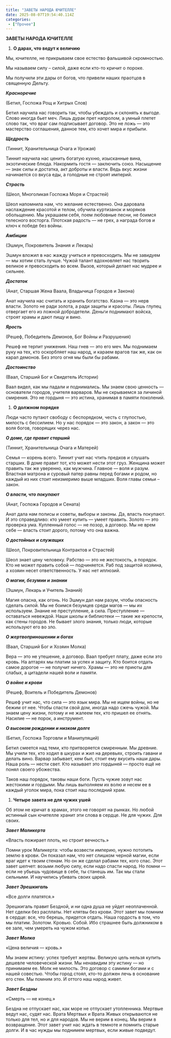 ```yaml
---
title: "ЗАВЕТЫ НАРОДА ЮЧИТЕЛЛЕ"
date: 2025-08-07T19:54:40.114Z
categories:
 - ["Прочее"]
---
```


**ЗАВЕТЫ НАРОДА ЮЧИТЕЛЛЕ**

1.  **О дарах, что ведут к величию**

Мы, ючителле, не прикрываем свое естество фальшивой скромностью.

Мы называем силу – силой, даже если кто-то кричит о пороке.

Мы получили эти дары от богов, что привели наших праотцов в священную
Дельту.

***Красноречие***

(Бетил, Госпожа Рощ и Хитрых Слов)

Бетил научила нас говорить так, чтобы убеждать и склонять к выгоде.
Слово иногда бьет меч. Лишь дурак прет напролом, а умный плетет слово
так, что враг сам подписывает договор. Это не ложь — это мастерство
соглашения, данное тем, кто хочет мира и прибыли.

***Щедрость***

(Тиннит, Хранительница Очага и Урожая)

Тиннит научила нас ценить богатую кухню, изысканные вина, экзотические
блюда. Накормить гостя — заключить союз. Насыщение — знак силы и
достатка, акт доброты и власти. Ведь вкус жизни начинается со вкуса еды,
а голодные не строят империй.

***Страсть***

(Шеол, Многоликая Госпожа Моря и Страстей)

Шеол напомнила нам, что желание естественно. Она даровала наслаждение
красотой и телом, обучила куртизанок и моряков обольщению. Мы украшаем
себя, поем любовные песни, не боимся телесного восторга. Плотская
радость — не грех, а награда богов и ключ к победе без войны.

***Амбиции***

(Эшмун, Покровитель Знания и Лекарь)

Эшмун вложил в нас жажду учиться и превосходить. Мы не завидуем — мы
хотим стать лучше. Чужой талант вдохновляет нас творить великое и
превосходить во всем. Вызов, который делает нас мудрее и сильнее.

***Достаток***

(Анат, Старшая Жена Ваала, Владычица Городов и Закона)

Анат научила нас считать и хранить богатство. Казна — это нерв власти.
Золото не ради золота, а ради защиты и красоты. Лишь глупец отвергает
его из ложной добродетели. Деньги поднимают войска, строят храмы и дают
пищу и вино.

***Ярость***

(Решеф, Победитель Демонов, Бог Войны и Разрушения)

Решеф не терпит унижения. Наш гнев — это его меч. Мы поднимаем руку на
тех, кто оскорбляет наш народ, и караем врагов так же, как он карал
демонов. Без этого огня мы были бы рабами.

***Достоинство***

(Ваал, Старший Бог и Свидетель Истории)

Ваал видел, как мы падали и поднимались. Мы знаем свою ценность —
основатели городов, учителя варваров. Мы не скрываемся за личиной
смирения. Это не гордыня — это истина, хранимая в памяти поколений.

1.  **О должном порядке**

Люди часто путают свободу с беспорядком, честь с глупостью, милость с
бессилием. Но у нас порядок — это закон, а закон — это воля богов,
говорящих через нас.

***О доме, где правит старший***

(Тиннит, Хранительница Очага и Матерей)

Семья — корень всего. Тиннит учит нас чтить предков и слушать старших. В
доме правит тот, кто может нести этот груз. Женщина может править так же
уверенно, как мужчина. Главное — воля и разум. Властная матрона и
суровый патер равны перед богами и родом, но каждый из них стоит
неизмеримо выше младших. Воля главы семьи – закон.

***О власти, что покупают***

(Анат, Госпожа Городов и Сената)

Анат дала нам полисы и советы, выборы и законы. Да, власть покупают. И
это справедливо: кто умеет купить — умеет править. Золото — это проверка
ума. Купленный голос — не позор, а договор. Мы не врем себе — власть
стоит дорого, потому что она важна.

***О достойных и служащих***

(Шеол, Покровительница Контрактов и Страстей)

Шеол знает цену человеку. Рабство — это не жестокость, а порядок. Кто не
может править собой — подчиняется. Раб под защитой хозяина, а хозяин
несет ответственность. У нас нет иллюзий.

***О магии, безумии и знании***

(Эшмун, Лекарь и Учитель Знаний)

Магия опасна, как огонь. Но Эшмун дал нам разум, чтобы опасность сделать
силой. Мы не боимся безумцев среди магов — мы их используем. Знание не
преступление, а сила. Преступление — оставаться невеждой. Наши школы и
библиотеки — такие же крепости, как стены городов. Не бывает злого
знания, только люди, которые используют его во зло.

***О жертвоприношении и богах***

(Ваал, Старший Бог и Хозяин Молка)

Вера — это не утешение, а договор. Ваал требует плату, даже если это
кровь. На алтарях мы платим за успех и защиту. Кто боится отдать самое
дорогое — не получит ничего. Храмы — это не приюты для слабых, а
цитадели нашей воли и памяти.

***О войне и крови***

(Решеф, Воитель и Победитель Демонов)

Решеф учит нас, что сила — это язык мира. Мы не ищем войны, но не бежим
от нее. Чтобы спасти свой дом, иногда надо сжечь чужой. Мы знаем цену
жизни, потому и не жалеем тех, кто пришел ее отнять. Насилие — не порок,
а инструмент.

***О высоком рождении и низком долге***

(Бетил, Госпожа Торговли и Манипуляций)

Бетил смеется над теми, кто притворяется смиренным. Мы древние. Мы учили
тех, кто ходил в шкурах и жил на деревьях, строить гавани и делать вино.
Варвар забывает, кем был, стоит ему вкусить наши дары. Наша роль — нести
свет. Кто называет это гордыней — просто ещё не понял своего убожества.

Таков наш порядок, таковы наши боги. Пусть чужие зовут нас жестокими и
гордыми. Мы лишь выполняем их волю и несем ее в каждый уголок мира, пока
стоит наш последний храм.

1.  **Четыре завета не для чужих ушей**

Об этом не кричат в храмах, этого не говорят на рынках. Но любой
истинный сын ючителле хранит эти слова в сердце. Не для чужих. Для
своих.

***Завет Маликерта***

«Власть пожирает плоть, но строит вечность.»

Помни урок Маликерта: чтобы возвести империю, нужно потопить землю в
крови. Он показал нам, что нет слишком черной магии, если враг идет к
твоим стенам. Но он же сделал рабами тех, кого спас. Этот завет шепчет:
возьми любую силу, если надо спасти народ. Но помни — если не убьешь
чудовище в себе, ты станешь им. Так мы стали сильными. И научились
убивать своих царей.

***Завет Эрешкигаль***

«Все долги платятся.»

Эрешкигаль правит Бездной, и ни одна душа не уйдет неоплаченной. Нет
сделки без расплаты. Нет клятвы без крови. Этот завет мы помним в
сердце: все, что берешь, придется отдать. Наша гордость в том, что мы
платим. Золотом. Кровью. Собой. Ибо страшнее быть должником в ее зале,
чем умереть на чужом копье.

***Завет Молка***

«Цена величия — кровь.»

Мы знаем истину: успех требует жертвы. Великую цель нельзя купить
дешевле человеческой жизни. Мы ненавидим эту истину — но принимаем ее.
Молк не милость. Это договор с самими богами и с нашей совестью. Чтобы
город стоял, кто-то должен лечь в основание его стен. Мы помним это. И
оттого наш народ живет.

***Завет Бездны***

«Смерть — не конец.»

Бездна не отпускает нас, как море не отпускает утопленника. Мертвые
ведут нас, судят нас. Врата Мертвых и Врата Живых открываются не только
для тел, но и для народов. Мы не верим в конец. Мы верим в возвращение.
Этот завет учит нас ждать в темноте и помнить старые долги. И в час
нужды мы поднимем мертвых, если живые подведут.
